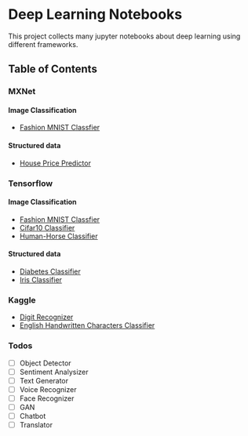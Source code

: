 # Deep Learning Notebooks
This project collects many jupyter notebooks about deep learning using different frameworks.
## Table of Contents
### MXNet
#### Image Classification
- [Fashion MNIST Classfier](https://github.com/LoniQin/deep_learning_notebooks/blob/master/mxnet/fashion_mnist.ipynb)
#### Structured data
- [House Price Predictor](https://github.com/LoniQin/deep_learning_notebooks/blob/master/mxnet/House_Price_Predictor.ipynb)
### Tensorflow
#### Image Classification
- [Fashion MNIST Classfier](https://github.com/LoniQin/deep_learning_notebooks/blob/master/tensorflow/fashion_mnist.ipynb)
- [Cifar10 Classifier](https://github.com/LoniQin/deep_learning_notebooks/blob/master/tensorflow/cifar10_classifier.ipynb)
- [Human-Horse Classifier](https://github.com/LoniQin/deep_learning_notebooks/blob/master/tensorflow/Human_Horse_Classifier.ipynb)

#### Structured data
- [Diabetes Classifier](https://github.com/LoniQin/deep_learning_notebooks/blob/master/tensorflow/diabetes_classifier.ipynb)
- [Iris Classifier](https://github.com/LoniQin/deep_learning_notebooks/blob/master/tensorflow/iris_classifier.ipynb)

### Kaggle
- [Digit Recognizer](https://github.com/LoniQin/deep_learning_notebooks/blob/master/tensorflow/Kaggle_Competition_Digit_Recognizer.ipynb)
- [English Handwritten Characters Classifier](https://github.com/LoniQin/deep_learning_notebooks/blob/master/tensorflow/English_Handwritten_Characters_Classifier.ipynb)

### Todos
- [ ] Object Detector
- [ ] Sentiment Analysizer
- [ ] Text Generator
- [ ] Voice Recognizer
- [ ] Face Recognizer
- [ ] GAN
- [ ] Chatbot
- [ ] Translator
